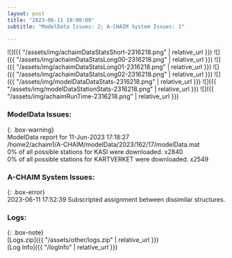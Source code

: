 ```yaml
---
layout: post
title: "2023-06-11 18:00:00"
subtitle: "ModelData Issues: 2; A-CHAIM System Issues: 1"

---
```


![]({{ "/assets/img/achaimDataStatsShort-2316218.png" | relative_url }})
![]({{ "/assets/img/achaimDataStatsLong00-2316218.png" | relative_url }})
![]({{ "/assets/img/achaimDataStatsLong01-2316218.png" | relative_url }})
![]({{ "/assets/img/achaimDataStatsLong02-2316218.png" | relative_url }})
![]({{ "/assets/img/modelDataDataStats-2316218.png" | relative_url }})
![]({{ "/assets/img/modelDataStationStats-2316218.png" | relative_url }})
![]({{ "/assets/img/achaimRunTime-2316218.png" | relative_url }})


### ModelData Issues:  
  
{: .box-warning}  
 ModelData report for 11-Jun-2023 17:18:27   
 /home2/achaim1/A-CHAIM/modelData/2023/162/17/modelData.mat   
 0% of all possible stations for KASI were downloaded. x2840   
 0% of all possible stations for KARTVERKET were downloaded. x2549   
  
### A-CHAIM System Issues:  
  
{: .box-error}  
2023-06-11 17:52:39 Subscripted assignment between dissimilar structures.  

### Logs:  
  
{: .box-note}  
[Logs.zip]({{ "/assets/other/logs.zip" | relative_url }})  
[Log Info]({{ "/logInfo" | relative_url }})  
